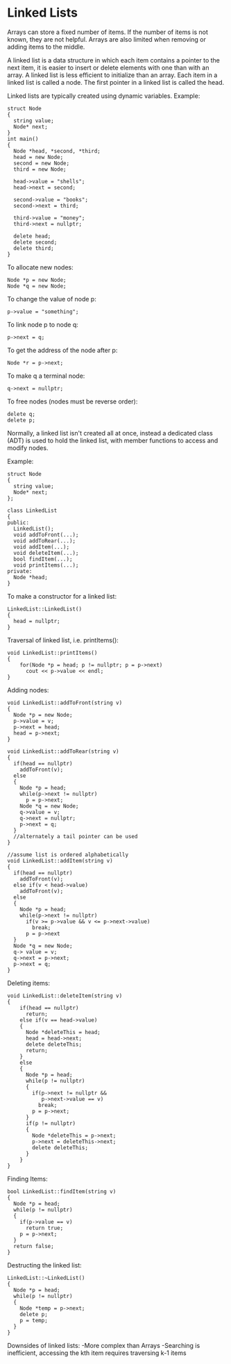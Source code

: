 # Linked Lists

Arrays can store a fixed number of items. If the number of items is not known,
they are not helpful. Arrays are also limited when removing or adding items to
the middle.

A linked list is a data structure in which each item contains a pointer to the
next item, it is easier to insert or delete elements with one than with an array.
A linked list is less efficient to initialize than an array. Each item in a linked
list is called a node. The first pointer in a linked list is called the head.

Linked lists are typically created using dynamic variables.
Example:
```
struct Node
{
  string value;
  Node* next;
}
int main()
{
  Node *head, *second, *third;
  head = new Node;
  second = new Node;
  third = new Node;

  head->value = "shells";
  head->next = second;

  second->value = "books";
  second->next = third;

  third->value = "money";
  third->next = nullptr;

  delete head;
  delete second;
  delete third;
}
```
To allocate new nodes:
```
Node *p = new Node;
Node *q = new Node;
```
To change the value of node p:
```
p->value = "something";
```
To link node p to node q:
```
p->next = q;
```
To get the address of the node after p:
```
Node *r = p->next;
```
To make q a terminal node:
```
q->next = nullptr;
```
To free nodes (nodes must be reverse order):
```
delete q;
delete p;
```

Normally, a linked list isn't created all at once, instead a dedicated class (ADT)
is used to hold the linked list, with member functions to access and modify nodes.

Example:
```
struct Node
{
  string value;
  Node* next;
};

class LinkedList
{
public:
  LinkedList();
  void addToFront(...);
  void addToRear(...);
  void addItem(...);
  void deleteItem(...);
  bool findItem(...);
  void printItems(...);
private:
  Node *head;
}
```

To make a constructor for a linked list:
```
LinkedList::LinkedList()
{
  head = nullptr;
}
```

Traversal of linked list, i.e. printItems():
```
void LinkedList::printItems()
{
    for(Node *p = head; p != nullptr; p = p->next)
      cout << p->value << endl;
}
```

Adding nodes:
```
void LinkedList::addToFront(string v)
{
  Node *p = new Node;
  p->value = v;
  p->next = head;
  head = p->next;
}
```
```
void LinkedList::addToRear(string v)
{
  if(head == nullptr)
    addToFront(v);
  else
  {
    Node *p = head;
    while(p->next != nullptr)
      p = p->next;
    Node *q = new Node;
    q->value = v;
    q->next = nullptr;
    p->next = q;
  }
  //alternately a tail pointer can be used
}
```
```
//assume list is ordered alphabetically
void LinkedList::addItem(string v)
{
  if(head == nullptr)
    addToFront(v);
  else if(v < head->value)
    addToFront(v);
  else
  {
    Node *p = head;
    while(p->next != nullptr)
      if(v >= p->value && v <= p->next->value)
        break;
      p = p->next
  }
  Node *q = new Node;
  q-> value = v;
  q->next = p->next;
  p->next = q;
}
```

Deleting items:
```
void LinkedList::deleteItem(string v)
{
    if(head == nullptr)
      return;
    else if(v == head->value)
    {
      Node *deleteThis = head;
      head = head->next;
      delete deleteThis;
      return;
    }
    else
    {
      Node *p = head;
      while(p != nullptr)
      {
        if(p->next != nullptr &&
           p->next->value == v)
          break;
        p = p->next;
      }
      if(p != nullptr)
      {
        Node *deleteThis = p->next;
        p->next = deleteThis->next;
        delete deleteThis;
      }
    }
}
```

Finding Items:
```
bool LinkedList::findItem(string v)
{
  Node *p = head;
  while(p != nullptr)
  {
    if(p->value == v)
      return true;
    p = p->next;
  }
  return false;
}
```

Destructing the linked list:
```
LinkedList::~LinkedList()
{
  Node *p = head;
  while(p != nullptr)
  {
    Node *temp = p->next;
    delete p;
    p = temp;
  }
}
```

Downsides of linked lists:
-More complex than Arrays
-Searching is inefficient, accessing the kth item requires traversing k-1 items
